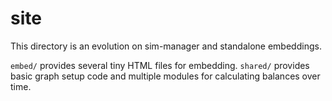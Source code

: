 # site

This directory is an evolution on sim-manager and standalone embeddings.

`embed/` provides several tiny HTML files for embedding.
`shared/` provides basic graph setup code and multiple modules for calculating balances over time.